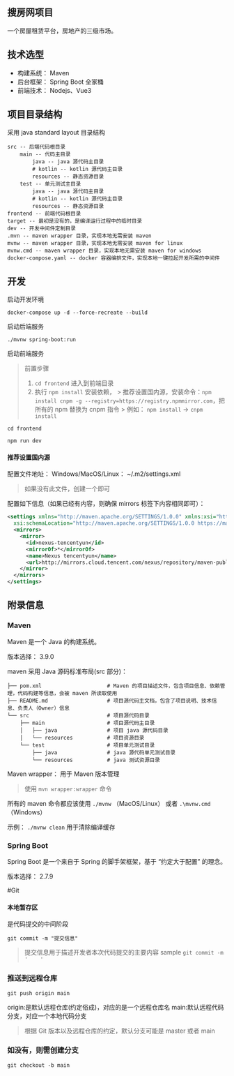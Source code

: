 ## 搜房网项目

一个房屋租赁平台，房地产的三级市场。

## 技术选型

* 构建系统： Maven
* 后台框架： Spring Boot 全家桶
* 前端技术： Nodejs、Vue3

## 项目目录结构
采用 java standard layout 目录结构
```
src -- 后端代码根目录
    main -- 代码主目录
        java -- java 源代码主目录
        # kotlin -- kotlin 源代码主目录
        resources -- 静态资源目录
    test -- 单元测试主目录
        java -- java 源代码主目录
        # kotlin -- kotlin 源代码主目录
        resources -- 静态资源目录
frontend -- 前端代码根目录
target -- 最初是没有的，是编译运行过程中的临时目录
dev -- 开发中间件定制目录
.mvn -- maven wrapper 目录，实现本地无需安装 maven
mvnw -- maven wrapper 目录，实现本地无需安装 maven for linux
mvnw.cmd -- maven wrapper 目录，实现本地无需安装 maven for windows
docker-compose.yaml -- docker 容器编排文件，实现本地一键拉起开发所需的中间件
```

## 开发

启动开发环境

```shell
docker-compose up -d --force-recreate --build
```

启动后端服务

```shell
./mvnw spring-boot:run
```

启动前端服务

> 前置步骤
> 1. `cd frontend` 进入到前端目录
> 2. 执行 `npm install` 安装依赖，
     >       推荐设置国内源，安装命令：`npm install cnpm -g --registry=https://registry.npmmirror.com`，把所有的 npm 替换为 cnpm 指令
     >       例如： `npm install` -> `cnpm install`

```shell
cd frontend
```

```shell
npm run dev
```

#### 推荐设置国内源

配置文件地址： Windows/MacOS/Linux： ~/.m2/settings.xml
> 如果没有此文件，创建一个即可

配置如下信息（如果已经有内容，则确保 mirrors 标签下内容相同即可）：

```xml
<settings xmlns="http://maven.apache.org/SETTINGS/1.0.0" xmlns:xsi="http://www.w3.org/2001/XMLSchema-instance"
  xsi:schemaLocation="http://maven.apache.org/SETTINGS/1.0.0 https://maven.apache.org/xsd/settings-1.0.0.xsd">
  <mirrors>
    <mirror>
      <id>nexus-tencentyun</id>
      <mirrorOf>*</mirrorOf>
      <name>Nexus tencentyun</name>
      <url>http://mirrors.cloud.tencent.com/nexus/repository/maven-public/</url>
    </mirror>
  </mirrors>
</settings>
```

## 附录信息

### Maven

Maven 是一个 Java 的构建系统。

版本选择： 3.9.0

maven 采用 Java 源码标准布局(src 部分)：

```
├── pom.xml                     # Maven 的项目描述文件，包含项目信息、依赖管理，代码构建等信息，会被 maven 所读取使用
├── README.md                   # 项目源代码主文档，包含了项目说明、技术信息、负责人（Owner）信息
└── src                         # 项目源代码目录
    ├── main                    # 项目源代码主目录
    │   ├── java                # 项目 java 源代码目录
    │   └── resources           # 项目资源目录
    └── test                    # 项目单元测试目录
        ├── java                # java 源代码单元测试目录
        └── resources           # java 测试资源目录
```

Maven wrapper： 用于 Maven 版本管理
> 使用 `mvn wrapper:wrapper` 命令

所有的 maven 命令都应该使用 `./mvnw` （MacOS/Linux） 或者 `.\mvnw.cmd` （Windows）

示例： `./mvnw clean` 用于清除编译缓存

### Spring Boot

Spring Boot 是一个来自于 Spring 的脚手架框架，基于 “约定大于配置” 的理念。

版本选择： 2.7.9

#Git

#### 本地暂存区
是代码提交的中间阶段

```shell
git commit -m "提交信息" 
```

>提交信息用于描述开发者本次代码提交的主要内容
sample `git commit -m '    '`

### 推送到远程仓库
```shell
git push origin main
```

origin:是默认远程仓库(约定俗成)，对应的是一个远程仓库名
main:默认远程代码分支，对应一个本地代码分支

>根据 Git 版本以及远程仓库的约定，默认分支可能是 master 或者 main
### 如没有，则需创建分支
```shell
git checkout -b main
```
